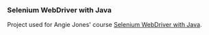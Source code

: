 ### Selenium WebDriver with Java
Project used for Angie Jones' course [Selenium WebDriver with Java](https://angiejones.tech/selenium-webdriver-tutorial-with-java/).
